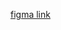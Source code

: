 <!-- figma link  -->

[figma link ](https://www.figma.com/proto/FZpIBB8SrdMuCyFYZAEKhW/JASPREET-SINGH?node-id=40000818-400&p=f&t=149QDBGwp6Qd7sMS-1&scaling=scale-down&content-scaling=fixed&page-id=40000800%3A508&starting-point-node-id=40000818%3A400&show-proto-sidebar=1)

